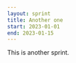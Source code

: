 ```yaml
---
layout: sprint
title: Another one
start: 2023-01-01
end: 2023-01-15
---
```

This is another sprint.
